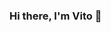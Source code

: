 ### Hi there, I'm Vito 👋

<!--
**vitod-ag/vitod-ag** is a ✨ _special_ ✨ repository because its `README.md` (this file) appears on your GitHub profile.

Here are some ideas to get you started:

- 💭 I’m interested in tech, music, football 
- 🌱 I’m currently learning ...
- 👯 I’m looking to collaborate on ...
- 🤔 I’m looking for help with ...
- 💬 Ask me about ...
- 📫 How to reach me: ...
- 😄 Pronouns: ...
- ⚡ Fun fact: ...
-->
